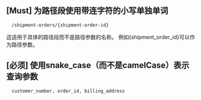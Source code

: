 ## [Must] 为路径段使用带连字符的小写单独单词

```
  /shipment-orders/{shipment-order-id}
```
这适用于具体的路径段而不是路径参数的名称。 例如{shipment_order_id}可以作为路径参数。

## [必须] 使用snake_case（而不是camelCase）表示查询参数

```
  customer_number, order_id, billing_address

```
